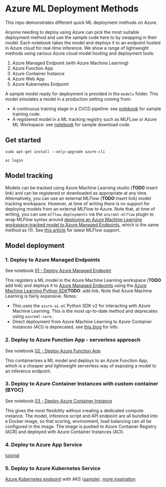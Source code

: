 # Azure ML Deployment Methods

This repo demonstrates different quick ML deployment methods on Azure.

Anyone needing to deploy using Azure can pick the most suitable deployment method and use the sample code here to by swapping in their model. Each notebook takes the model and deploys it to an endpoint hosted in Azure cloud for real-time inference. We show a range of lightweight methods using various Azure cloud model hosting and deployment tools:

1. Azure Managed Endpoint (with Azure Machine Learning)
2. Azure Function App
3. Azure Container Instance
4. Azure Web App
5. Azure Kubernetes Endpoint

A sample model ready for deployment is provided in the `models` folder. This model simulates a model in a production setting coming from:

- A continuous training stage in a CI/CD pipeline: see [notebook](models/sample_train_diabetes_model.ipynb) for sample training code.
- A registered model in a ML tracking registry such as MLFLow or Azure ML Workspace: see [notebook](models/sample_download_mlflow_model.ipynb) for sample download code.

## Get started

`sudo apt-get install --only-upgrade azure-cli`

`az login`

## Model tracking

Models can be tracked using Azure Machine Learning studio (**TODO** insert link) and can be registered or downloaded as appropriate at any time. Alternatively, you can use an external MLFlow (**TODO** insert link) model tracking workspace. However, at time of writing there is no support for deploying models from an external MLFlow to Azure. Note that, at time of writing, you can use `mlflow.deployments` via the `azureml-mlflow` plugin to wrap MLFlow syntax around [deploying an Azure Machine Learning workspace-tracked model to Azure Managed Endpoints](https://learn.microsoft.com/en-us/azure/machine-learning/how-to-deploy-mlflow-models?tabs=fromjob%2Cmir%2Ccli), which is the same method as (1). See [this article](https://www.mlflow.org/docs/latest/plugins.html#deployment-plugins) for latest MLFlow support.

## Model deployment

### 1. Deploy to Azure Managed Endpoints

See notebook [01 - Deploy Azure Managed Endpoint](01%20-%20Deploy%20Azure%20Managed%20Endpoint/demo.ipynb)

This registers a ML model in the Azure Machine Learning workspace (**TODO** add link) and deploys it to [Azure Managed Endpoints](https://learn.microsoft.com/en-us/azure/machine-learning/concept-endpoints#managed-online-endpoints-vs-kubernetes-online-endpoints) using the [Azure Machine Learning Python SDK]()**TODO**: add link. Note that Azure Machine Learning is fairly expensive. Notes: 

- This uses the `azure-ai-ml` Python SDK v2 for interacting with Azure Machine Learning. This is the most up-to-date method and deprecates using `azureml-core`.
- Direct deployment from Azure Machine Learning to Azure Container Instances (ACI) is deprecated, see [this blog](https://techcommunity.microsoft.com/t5/ai-machine-learning-blog/transitioning-legacy-aci-inference-web-services-to-managed/ba-p/3628940) for info.


### 2. Deploy to Azure Function App - serverless approach

See notebook [02 - Deploy Azure Function App](02%20-%20Deploy%20Azure%20Function%20App/demo.ipynb)

This containerises a ML model and deploys to an Azure Function App, which is a cheaper and lightweight serverless way of exposing a model to an inference endpoint.

### 3. Deploy to Azure Container Instances with custom container (BYOC)

See notebook [03 - Deploy Azure Container Instance](03%20-%20Deploy%20Azure%20Container%20Instance/demo.ipynb)

This gives the most flexibility without creating a dedicated compute instance. The model, inference script and API endpoint are all bundled into a Docker image, so that scoring, environment, load balancing can all be configured in the image. The image is pushed to Azure Container Registry (ACR) and deployed with Azure Container Instances (ACI).

### 4. Deploy to Azure App Service

[tutorial](https://joonasaijala.com/2021/05/31/how-to-easily-deploying-azure-machine-learning-models-to-azure-app-service/)

### 5. Deploy to Azure Kubernetes Service

[Azure Kubernetes endpoint](https://learn.microsoft.com/en-us/azure/machine-learning/how-to-attach-kubernetes-anywhere) with AKS ([sample](https://github.com/Azure/azureml-examples/blob/main/sdk/python/endpoints/online/kubernetes/kubernetes-online-endpoints-simple-deployment.ipynb)), [more inspiration](https://learn.microsoft.com/en-us/azure/architecture/reference-architectures/ai/real-time-scoring-machine-learning-models?source=recommendations) 
